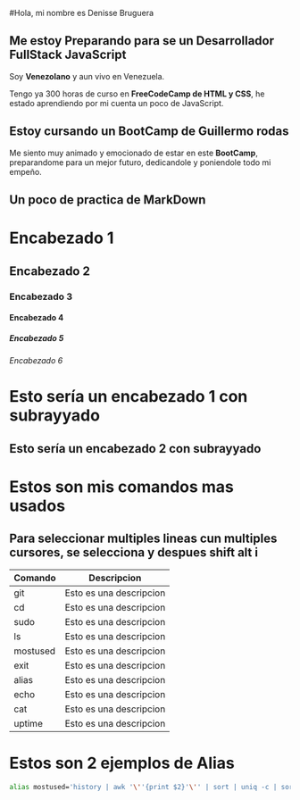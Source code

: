 #Hola, mi nombre es Denisse Bruguera
## Me estoy Preparando para se un Desarrollador **FullStack JavaScript**

Soy **Venezolano** y aun vivo en Venezuela.

Tengo ya 300 horas de curso en **FreeCodeCamp de HTML y CSS**, he estado aprendiendo por mi cuenta un poco de 
JavaScript.

## Estoy cursando un **BootCamp de Guillermo rodas**

Me siento muy animado y emocionado de estar en este **BootCamp**, preparandome para un mejor futuro, 
dedicandole y poniendole todo mi empeño.

## Un poco de practica de MarkDown

# Encabezado 1
## Encabezado 2
### Encabezado 3
#### Encabezado 4
##### Encabezado 5
###### Encabezado 6

Esto sería un encabezado 1 con subrayyado
=
Esto sería un encabezado 2 con subrayyado
---

# Estos son mis comandos mas usados
## Para seleccionar multiples lineas cun multiples cursores, se selecciona y despues **shift alt i**

| Comando  | Descripcion             |
|----------|-------------------------|
| git      | Esto es una descripcion |
| cd       | Esto es una descripcion |
| sudo     | Esto es una descripcion |
| ls       | Esto es una descripcion |
| mostused | Esto es una descripcion |
| exit     | Esto es una descripcion |
| alias    | Esto es una descripcion |
| echo     | Esto es una descripcion |
| cat      | Esto es una descripcion |
| uptime   | Esto es una descripcion |

# Estos son 2 ejemplos de **Alias** 
```bash
alias mostused='history | awk '\''{print $2}'\'' | sort | uniq -c | sort -nr | head -n 10'
```
